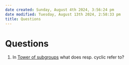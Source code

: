 ```yaml
---  
date created: Sunday, August 4th 2024, 3:56:24 pm  
date modified: Tuesday, August 13th 2024, 2:58:33 pm  
title: Questions  
---  
```

# Questions  
1. In [Tower of subgroups](./Groups/Tower-of-subgroups.md) what does resp. cyclic refer to?
